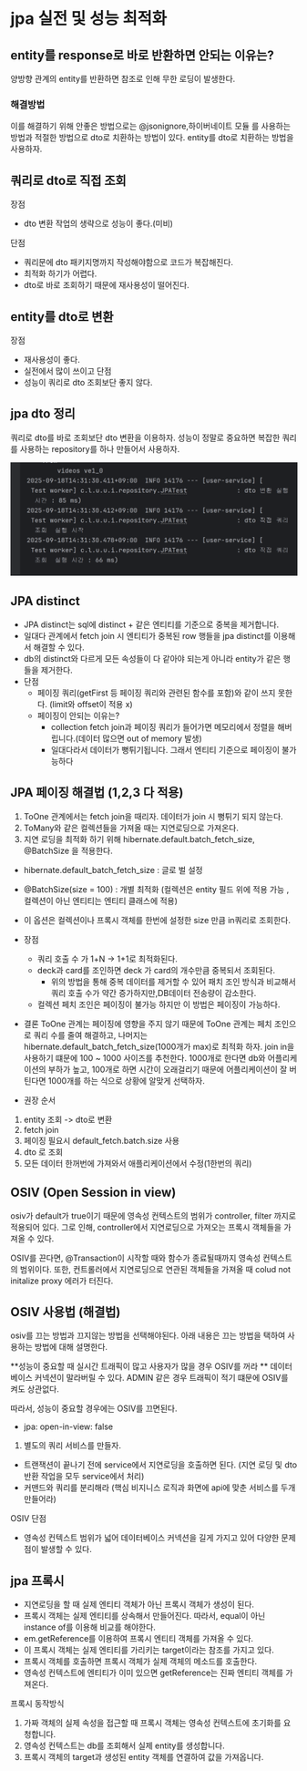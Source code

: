 # jpa 실전 및 성능 최적화

## entity를 response로 바로 반환하면 안되는 이유는?
양방향 관계의 entity를 반환하면 참조로 인해 무한 로딩이 발생한다.

### 해결방법
이를 해결하기 위해 안좋은 방법으로는 @jsonignore,하이버네이트 모듈 를 사용하는 방법과
적절한 방법으로 dto로 치환하는 방법이 있다.
entity를 dto로 치환하는 방법을 사용하자.


## 쿼리로 dto로 직접 조회
장점 
- dto 변환 작업의 생략으로 성능이 좋다.(미비)

단점
- 쿼리문에 dto 패키지명까지 작성해야함으로 코드가 복잡해진다.
- 최적화 하기가 어렵다.
- dto로 바로 조회하기 때문에 재사용성이 떨어진다.

## entity를 dto로 변환
장점
- 재사용성이 좋다.
- 실전에서 많이 쓰이고 
단점
- 성능이 쿼리로 dto 조회보단 좋지 않다.

## jpa dto 정리
쿼리로 dto를 바로 조회보단 dto 변환을 이용하자.
성능이 정말로 중요하면 복잡한 쿼리를 사용하는 repository를 하나 만들어서 사용하자.

![img.png](img.png)

## JPA distinct
- JPA distinct는 sql에 distinct + 같은 엔티티를 기준으로 중복을 제거합니다.
- 일대다 관계에서 fetch join 시 엔티티가 중복된 row 행들을 jpa distinct를 이용해서 해결할 수 있다.
- db의 distinct와 다르게 모든 속성들이 다 같아야 되는게 아니라 entity가 같은 행들을 제거한다.
- 단점
  - 페이징 쿼리(getFirst 등 페이징 쿼리와 관련된 함수를 포함)와 같이 쓰지 못한다. (limit와 offset이 적용 x)
  - 페이징이 안되는 이유는?
    - collection fetch join과 페이징 쿼리가 들어가면 메모리에서 정렬을 해버립니다.(데이터 많으면 out of memory 발생)
    - 일대다라서 데이터가 뻥튀기됩니다. 그래서 엔티티 기준으로 페이징이 불가능하다

## JPA 페이징 해결법 (1,2,3 다 적용)
1. ToOne 관계에서는 fetch join을 때리자. 데이터가 join 시 뻥튀기 되지 않는다.
2. ToMany와 같은 컬렉션들을 가져올 때는 지연로딩으로 가져온다. 
3. 지연 로딩을 최적화 하기 위해 hibernate.default.batch_fetch_size, @BatchSize 을 적용한다.
- hibernate.default_batch_fetch_size : 글로 벌 설정
- @BatchSize(size = 100) : 개별 최적화 (컬렉션은 entity 필드 위에 적용 가능 , 컬렉션이 아닌 엔티티는 엔티티 클래스에 적용)
- 이 옵션은 컬렉션이나 프록시 객체를 한번에 설정한 size 만큼 in쿼리로 조회한다.

- 장점
  - 쿼리 호출 수 가 1+N -> 1+1로 최적화된다.
  - deck과 card를 조인하면 deck 가 card의 개수만큼 중복되서 조회된다. 
    - 위의 방법을 통해 중복 데이터를 제거할 수 있어 패치 조인 방식과 비교해서 쿼리 호출 수가 약간 증가하지만,DB데이터 전송량이 감소한다.
  - 컬렉션 페치 조인은 페이징이 불가능 하지만 이 방법은 페이징이 가능하다.

- 결론
ToOne 관계는 페이징에 영향을 주지 않기 때문에 ToOne 관계는 페치 조인으로 쿼리 수를 줄여 해결하고,
나머지는 hibernate.default_batch_fetch_size(1000개가 max)로 최적화 하자.
join in을 사용하기 떄문에 100 ~ 1000 사이즈를 추천한다.
1000개로 한다면 db와 어플리케이션의 부하가 높고, 100개로 하면 시간이 오래걸리기 때문에 어플리케이션이 잘 버틴다면 1000개를 하는 식으로 상황에 알맞게 선택하자.

- 권장 순서
1.  entity 조회 -> dto로 변환
2. fetch join 
3. 페이징 필요시 default_fetch.batch.size 사용
4. dto 로 조회
5. 모든 데이터 한꺼번에 가져와서 애플리케이션에서 수정(1한번의 쿼리)

## OSIV (Open Session in view)
osiv가 default가 true이기 때문에 영속성 컨텍스트의 범위가 controller, filter 까지로 적용되어 있다.
그로 인해, controller에서 지연로딩으로 가져오는 프록시 객체들을 가져올 수 있다.

OSIV를 끈다면, @Transaction이 시작할 때와 함수가 종료될때까지 영속성 컨텍스트의 범위이다.
또한, 컨트롤러에서 지연로딩으로 연관된 객체들을 가져올 때 colud not initalize proxy 에러가 터진다.


## OSIV 사용법 (해결법)
osiv를 끄는 방법과 끄지않는 방법을 선택해야된다. 
아래 내용은 끄는 방법을 택하여 사용하는 방법에 대해 설명한다.

**성능이 중요할 때 실시간 트래픽이 많고 사용자가 많을 경우 OSIV를 꺼라 **
데이터베이스 커넥션이 말라버릴 수 있다.
ADMIN 같은 경우 트래픽이 적기 떄문에 OSIV를 켜도 상관없다. 

따라서, 성능이 중요할 경우에는 OSIV를 끄면된다.

- jpa:
  open-in-view: false
1. 별도의 쿼리 서비스를 만들자.
  - 트랜잭션이 끝나기 전에 service에서 지연로딩을 호출하면 된다. (지연 로딩 및 dto 반환 작업을 모두 service에서 처리)
  - 커맨드와 쿼리를 분리해라 (핵심 비지니스 로직과 화면에 api에 맞춘 서비스를 두개 만들어라)

OSIV 단점
- 영속성 컨텍스트 범위가 넓어 데이터베이스 커넥션을 길게 가지고 있어 다양한 문제점이 발생할 수 있다.

## jpa 프록시
- 지연로딩을 할 때 실제 엔티티 객체가 아닌 프록시 객체가 생성이 된다.
- 프록시 객체는 실제 엔티티를 상속해서 만들어진다. 따라서, equal이 아닌 instance of를 이용해 비교를 해야한다.
- em.getReference를 이용하여 프록시 엔티티 객체를 가져올 수 있다.
- 이 프록시 객체는 실제 엔티티를 가리키는 target이라는 참조를 가지고 있다.
- 프록시 객체를 호출하면 프록시 객체가 실제 객체의 메소드를 호출한다.
- 영속성 컨텍스트에 엔티티가 이미 있으면  getReference는 진짜 엔티티 객체를 가져온다.

프록시 동작방식
1. 가짜 객체의 실제 속성을 접근할 때 프록시 객체는 영속성 컨텍스트에 초기화를 요청합니다.
2. 영속성 컨텍스트는 db를 조회해서 실제 entity를 생성합니다.
3. 프록시 객체의 target과 생성된 entity 객체를 연결하여 값을 가져옵니다.


